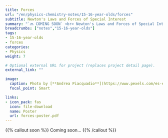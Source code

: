 ```yaml
---
title: Forces
url: "/en/physics-chemistry-notes/15-16-year-olds/forces"
subtitle: Newton's Laws and Forces of Special Interest
summary: "`🔜 COMING SOON` <br> Newton's Laws and Forces of Special Interest."
breadcrumbs: ["notes","15-16-year-olds"]
tags:
- 15-16-year-olds
- forces
categories:
- Physics
weight: 7

# Optional external URL for project (replaces project detail page).
external_link: ""

image:
  caption: Photo by [**Andrea Piacquadio**](https://www.pexels.com/es-es/@olly) on [Pexels](https://www.pexels.com/es-es/)
  focal_point: Smart

links:
- icon_pack: fas
  icon: file-download
  name: Poster
  url: forces-poster.pdf
---
```


{{% callout soon %}}
Coming soon...
{{% /callout %}}
